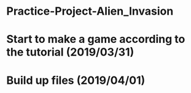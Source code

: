 # Practice-Project-Alien_Invasion

# Start to make a game according to the tutorial (2019/03/31)
# Build up files (2019/04/01)
